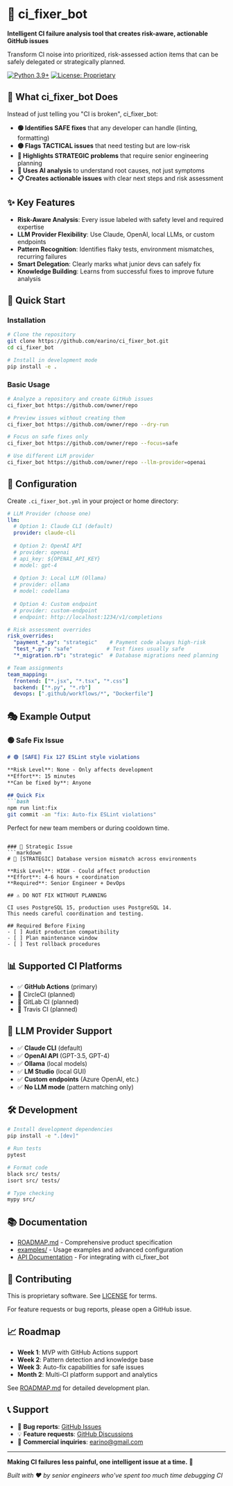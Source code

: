 # 🤖 ci_fixer_bot

**Intelligent CI failure analysis tool that creates risk-aware, actionable GitHub issues**

Transform CI noise into prioritized, risk-assessed action items that can be safely delegated or strategically planned.

[![Python 3.9+](https://img.shields.io/badge/python-3.9+-blue.svg)](https://www.python.org/downloads/)
[![License: Proprietary](https://img.shields.io/badge/License-Proprietary-red.svg)](LICENSE)

## 🎯 What ci_fixer_bot Does

Instead of just telling you "CI is broken", ci_fixer_bot:

- **🟢 Identifies SAFE fixes** that any developer can handle (linting, formatting)
- **🟡 Flags TACTICAL issues** that need testing but are low-risk  
- **🔴 Highlights STRATEGIC problems** that require senior engineering planning
- **🧠 Uses AI analysis** to understand root causes, not just symptoms
- **📋 Creates actionable issues** with clear next steps and risk assessment

## ✨ Key Features

- **Risk-Aware Analysis**: Every issue labeled with safety level and required expertise
- **LLM Provider Flexibility**: Use Claude, OpenAI, local LLMs, or custom endpoints
- **Pattern Recognition**: Identifies flaky tests, environment mismatches, recurring failures
- **Smart Delegation**: Clearly marks what junior devs can safely fix
- **Knowledge Building**: Learns from successful fixes to improve future analysis

## 🚀 Quick Start

### Installation

```bash
# Clone the repository
git clone https://github.com/earino/ci_fixer_bot.git
cd ci_fixer_bot

# Install in development mode
pip install -e .
```

### Basic Usage

```bash
# Analyze a repository and create GitHub issues
ci_fixer_bot https://github.com/owner/repo

# Preview issues without creating them
ci_fixer_bot https://github.com/owner/repo --dry-run

# Focus on safe fixes only
ci_fixer_bot https://github.com/owner/repo --focus=safe

# Use different LLM provider
ci_fixer_bot https://github.com/owner/repo --llm-provider=openai
```

## 🔧 Configuration

Create `.ci_fixer_bot.yml` in your project or home directory:

```yaml
# LLM Provider (choose one)
llm:
  # Option 1: Claude CLI (default)
  provider: claude-cli
  
  # Option 2: OpenAI API
  # provider: openai
  # api_key: ${OPENAI_API_KEY}
  # model: gpt-4
  
  # Option 3: Local LLM (Ollama)
  # provider: ollama
  # model: codellama
  
  # Option 4: Custom endpoint
  # provider: custom-endpoint
  # endpoint: http://localhost:1234/v1/completions

# Risk assessment overrides
risk_overrides:
  "payment_*.py": "strategic"    # Payment code always high-risk
  "test_*.py": "safe"           # Test fixes usually safe
  "*_migration.rb": "strategic"  # Database migrations need planning

# Team assignments
team_mapping:
  frontend: ["*.jsx", "*.tsx", "*.css"]
  backend: ["*.py", "*.rb"]
  devops: [".github/workflows/*", "Dockerfile"]
```

## 🎭 Example Output

### 🟢 Safe Fix Issue
```markdown
# 🟢 [SAFE] Fix 127 ESLint style violations

**Risk Level**: None - Only affects development
**Effort**: 15 minutes  
**Can be fixed by**: Anyone

## Quick Fix
```bash
npm run lint:fix
git commit -am "fix: Auto-fix ESLint violations"
```

Perfect for new team members or during cooldown time.
```

### 🔴 Strategic Issue
```markdown
# 🔴 [STRATEGIC] Database version mismatch across environments

**Risk Level**: HIGH - Could affect production
**Effort**: 4-6 hours + coordination
**Required**: Senior Engineer + DevOps

## ⚠️ DO NOT FIX WITHOUT PLANNING

CI uses PostgreSQL 15, production uses PostgreSQL 14.
This needs careful coordination and testing.

## Required Before Fixing
- [ ] Audit production compatibility
- [ ] Plan maintenance window
- [ ] Test rollback procedures
```

## 📊 Supported CI Platforms

- ✅ **GitHub Actions** (primary)
- 🚧 CircleCI (planned)
- 🚧 GitLab CI (planned) 
- 🚧 Travis CI (planned)

## 🧠 LLM Provider Support

- ✅ **Claude CLI** (default)
- ✅ **OpenAI API** (GPT-3.5, GPT-4)
- ✅ **Ollama** (local models)
- ✅ **LM Studio** (local GUI)
- ✅ **Custom endpoints** (Azure OpenAI, etc.)
- ✅ **No LLM mode** (pattern matching only)

## 🛠️ Development

```bash
# Install development dependencies
pip install -e ".[dev]"

# Run tests
pytest

# Format code
black src/ tests/
isort src/ tests/

# Type checking
mypy src/
```

## 📚 Documentation

- [ROADMAP.md](ROADMAP.md) - Comprehensive product specification
- [examples/](examples/) - Usage examples and advanced configuration
- [API Documentation](docs/api.md) - For integrating with ci_fixer_bot

## 🤝 Contributing

This is proprietary software. See [LICENSE](LICENSE) for terms.

For feature requests or bug reports, please open a GitHub issue.

## 📈 Roadmap

- **Week 1**: MVP with GitHub Actions support
- **Week 2**: Pattern detection and knowledge base
- **Week 3**: Auto-fix capabilities for safe issues
- **Month 2**: Multi-CI platform support and analytics

See [ROADMAP.md](ROADMAP.md) for detailed development plan.

## 📞 Support

- 🐛 **Bug reports**: [GitHub Issues](https://github.com/earino/ci_fixer_bot/issues)
- 💡 **Feature requests**: [GitHub Discussions](https://github.com/earino/ci_fixer_bot/discussions)
- 📧 **Commercial inquiries**: earino@gmail.com

---

**Making CI failures less painful, one intelligent issue at a time.** 🚀

*Built with ❤️ by senior engineers who've spent too much time debugging CI*
